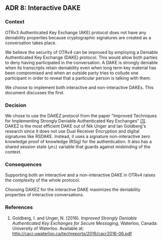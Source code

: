 ## ADR 8: Interactive DAKE

### Context

OTRv3 Authenticated Key Exchange (AKE) protocol does not have any deniability
properties because cryptographic signatures are created as a conversation takes
place.

We believe the security of OTRv4 can be improved by employing a Deniable
Authenticated Key Exchange (DAKE) protocol. This would allow both parties to
deny having participated in the conversation.  A DAKE is strongly deniable when
its transcripts retain deniability even when long term key material has been
compromised and when an outside party tries to collude one participant in order
to reveal that a particular person is talking with them.

We choose to implement both interactive and non-interactive DAKEs. This document
discusses the first.

### Decision

We chose to use the DAKEZ protocol from the paper "Improved Techniques for
Implementing Strongly Deniable Authenticated Key Exchanges"
[\[1\]](#references). DAKEZ is the most efficient DAKE out of Nik Unger and Ian
Goldberg's research since it does not use Dual Receiver Encryption and digital
signatures like RSDAKE. Instead, it uses a signature non-interactive zero
knowledge proof of knowledge (RSig) for the authentication. It also has a
shared session state (`phi`) variable that guards against misbinding of the
context.

### Consequences

Supporting both an interactive and a non-interactive DAKE in OTRv4 raises the
complexity of the whole protocol.

Choosing DAKEZ for the interactive DAKE maximizes the deniability properties of
interactive conversations.

### References

1. Goldberg, I. and Unger, N. (2016). *Improved Strongly Deniable Authenticated
   Key Exchanges for Secure Messaging*, Waterloo, Canada: University of
   Waterloo. Available at:
   http://cacr.uwaterloo.ca/techreports/2016/cacr2016-06.pdf